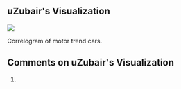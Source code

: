 ## uZubair's Visualization
![](https://github.com/umerudel/DSPS_uZubair/blob/master/HW8/plot.png?raw=true)

Correlogram of motor trend cars.
## Comments on uZubair's Visualization
1. 
